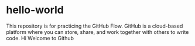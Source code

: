 # hello-world
This repository is for practicing the GitHub Flow.
GitHub is a cloud-based platform where you can store, share, and work together with others to write code.
Hi
Welcome to Github
